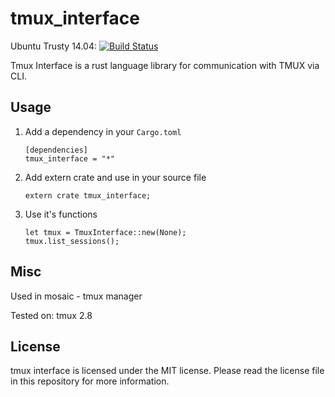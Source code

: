 tmux_interface
==============

Ubuntu Trusty 14.04: [![Build Status](https://travis-ci.com/AntonGepting/tmux-interface-rs.svg?branch=dev)](https://travis-ci.com/AntonGepting/tmux-interface-rs)


Tmux Interface is a rust language library for communication with TMUX via CLI.


## Usage

1. Add a dependency in your `Cargo.toml`

    ```
    [dependencies]
    tmux_interface = "*"
    ```

2. Add extern crate and use in your source file

    ```
    extern crate tmux_interface;
    ```

3. Use it's functions
    ```
    let tmux = TmuxInterface::new(None);
    tmux.list_sessions();
    ```


## Misc

Used in mosaic - tmux manager

Tested on: tmux 2.8


## License

tmux interface is licensed under the MIT license. Please read the license file in this repository for more information.

